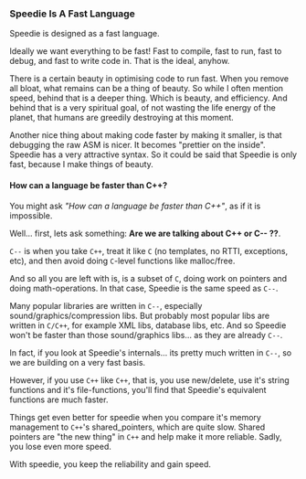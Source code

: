 ### Speedie Is A Fast Language


Speedie is designed as a fast language.

Ideally we want everything to be fast! Fast to compile, fast to run, fast to debug, and fast to write code in. That is the ideal, anyhow.

There is a certain beauty in optimising code to run fast. When you remove all bloat, what remains can be a thing of beauty. So while I often mention speed, behind that is a deeper thing. Which is beauty, and efficiency. And behind that is a very spiritual goal, of not wasting the life energy of the planet, that humans are greedily destroying at this moment.

Another nice thing about making code faster by making it smaller, is that debugging the raw ASM is nicer. It becomes "prettier on the inside". Speedie has a very attractive syntax. So it could be said that Speedie is only fast, because I make things of beauty.

#### How can a language be faster than C++?

You might ask _"How can a language be faster than C++"_, as if it is impossible.

Well... first, lets ask something: **Are we are talking about C++ or C-- ??**.

`C--` is when you take `C++`, treat it like `C` (no templates, no RTTI, exceptions, etc), and then avoid doing `C`-level functions like malloc/free.

And so all you are left with is, is a subset of `C`, doing work on pointers and doing math-operations. In that case, Speedie is the same speed as `C--`.

Many popular libraries are written in `C--`, especially sound/graphics/compression libs. But probably most popular libs are written in `C/C++`, for example XML libs, database libs, etc. And so Speedie won't be faster than those sound/graphics libs... as they are already `C--`.

In fact, if you look at Speedie's internals... its pretty much written in `C--`, so we are building on a very fast basis.

However, if you use `C++` like `C++`, that is, you use new/delete, use it's string functions and it's file-functions, you'll find that Speedie's equivalent functions are much faster.

Things get even better	for speedie when you compare it's memory management to `C++`'s shared_pointers, which are quite slow. Shared pointers are "the new thing" in `C++` and help make it more reliable. Sadly, you lose even more speed.

With speedie, you keep the reliability and gain speed.


